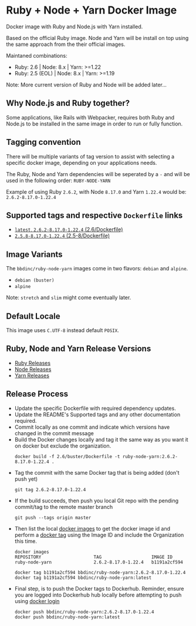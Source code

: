 # Ruby + Node + Yarn Docker Image

Docker image with Ruby and Node.js with Yarn installed.

Based on the official Ruby image. Node and Yarn will be install on top using the same approach from the their official images.

Maintaned combinations:

- Ruby: 2.6       |    Node: 8.x    |    Yarn: >=1.22
- Ruby: 2.5 (EOL) |    Node: 8.x    |    Yarn: >=1.19

Note: More current version of Ruby and Node will be added later...

## Why Node.js and Ruby together?

Some applications, like Rails with Webpacker, requires both Ruby and Node.js to be installed in the same image in order to run or fully function.

## Tagging convention

There will be multiple variants of tag version to assist with selecting a specific docker image, depending on your applications needs.

The Ruby, Node and Yarn dependencies will be seperated by a `-` and will be used in the following order: `RUBY-NODE-YARN`

Example of using Ruby `2.6.2`, with Node `8.17.0` and Yarn `1.22.4` would be: `2.6.2-8.17.0-1.22.4`

## Supported tags and respective `Dockerfile` links

- [`latest`, `2.6.2-8.17.0-1.22.4` (2.6/Dockerfile)](https://github.com/BBD-Development/docker-ruby-node-yarn/blob/master/2.6/buster/Dockerfile)
- [`2.5.8-8.17.0-1.22.4` (2.5-8/Dockerfile)](https://github.com/BBD-Development/docker-ruby-node-yarn/blob/master/2.5-8/buster/Dockerfile)

## Image Variants

The `bbdinc/ruby-node-yarn` images come in two flavors: `debian` and `alpine`.

- `debian (buster)`
- `alpine`

Note: `stretch` and `slim` might come eventually later.

## Default Locale

This image uses `C.UTF-8` instead default `POSIX`.

## Ruby, Node and Yarn Release Versions
- [Ruby Releases](https://www.ruby-lang.org/en/downloads/releases/)
- [Node Releases](https://nodejs.org/en/download/releases/)
- [Yarn Releases](https://github.com/yarnpkg/yarn/releases)

## Release Process

- Update the specific Dockerfile with required dependency updates.
- Update the README's Supported tags and any other documentation required.
- Commit locally as one commit and indicate which versions have changed in the commit message
- Build the Docker changes locally and tag it the same way as you want it on docker but exclude the organization.
    ```
    docker build -f 2.6/buster/Dockerfile -t ruby-node-yarn:2.6.2-8.17.0-1.22.4 .
    ```
- Tag the commit with the same Docker tag that is being added (don't push yet)
    ```
    git tag 2.6.2-8.17.0-1.22.4
    ```
- If the build succeeds, then push you local Git repo with the pending commit/tag to the remote master branch
    ```
    git push --tags origin master
    ```
- Then list the local [docker images](https://docs.docker.com/engine/reference/commandline/images/) to get the docker image id and perform a [docker tag](https://docs.docker.com/engine/reference/commandline/tag/) using the Image ID and include the Organization this time.
    ```
    docker images
    REPOSITORY                    TAG                   IMAGE ID
    ruby-node-yarn                2.6.2-8.17.0-1.22.4   b1191a2cf594

    docker tag b1191a2cf594 bbdinc/ruby-node-yarn:2.6.2-8.17.0-1.22.4
    docker tag b1191a2cf594 bbdinc/ruby-node-yarn:latest
    ```
- Final step, is to push the Docker tags to Dockerhub. Reminder, ensure you are logged into Dockerhub hub locally before attempting to push using [docker login](https://docs.docker.com/engine/reference/commandline/login/)
    ```
    docker push bbdinc/ruby-node-yarn:2.6.2-8.17.0-1.22.4
    docker push bbdinc/ruby-node-yarn:latest
    ```

